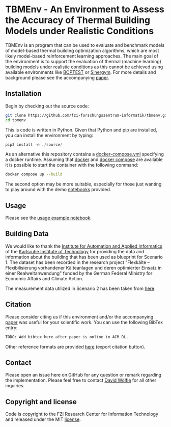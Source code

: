 # TBMEnv - An Environment to Assess the Accuracy of Thermal Building Models under Realistic Conditions

TBMEnv is an program that can be used to evaluate and benchmark models of model-based thermal building optimization algorithms, which are most likely model-based reinforcement learning approaches. The main goal of the environment is to support the evaluation of thermal (machine learning) building models under realistic conditions as this cannot be achieved using available environments like [BOPTEST](https://github.com/ibpsa/project1-boptest) or [Sinergym](https://github.com/ugr-sail/sinergym). For more details and background please see the accompanying [paper](./paper.pdf).



## Installation

Begin by checking out the source code:

```bash
git clone https://github.com/fzi-forschungszentrum-informatik/tbmenv.git
cd tbmenv
```

This is code is written in Python. Given that Python and pip are installed, you can install the environment by typing:

```python
pip3 install -e ./source/
```

As an alternative this repository contains a [docker-compose.yml](docker-compose.yml) specifying a docker runtime. Assuming that [docker](https://docs.docker.com/get-started/) and [docker compose](https://docs.docker.com/compose/gettingstarted/) are available it is possible to start the container with the following command:

```bash 
docker compose up --build
```

The second option may be more suitable, especially for those just wanting to play around with the demo [notebooks](./notebooks/) provided.



## Usage

Please see the [usage example notebook](./notebooks/usage_example.ipynb).



## Building Data

We would like to thank the [Institute for Automation and Applied Informatics](https://www.iai.kit.edu/english/index.php) of the [Karlsruhe Institute of Technology](https://www.kit.edu/english/index.php) for providing the data and information about the building that has been used as blueprint for Scenario 1. The dataset has been recorded in the research project "Flexkälte – Flexibilisierung vorhandener Kälteanlagen und deren optimierter Einsatz in einer Realweltanwendung" funded by the German Federal
Ministry for Economic Affairs and Climate Action.

The measurement data utilized in Scenario 2 has been taken from [here](https://github.com/fzi-forschungszentrum-informatik/tropical_precooling_environment).



## Citation

Please consider citing us if this environment and/or the accompanying [paper](https://dl.acm.org/doi/10.1145/3408308.3427614) was useful for your scientific work. You can use the following BibTex entry:

```latex
TODO: Add bibtex here after paper is online in ACM DL.
```

Other reference formats are provided [here](https://dl.acm.org/doi/10.1145/3408308.3427614) (export citation button).



## Contact

Please open an issue here on GitHub for any question or remark regarding the implementation. Please feel free to contact [David Wölfle](https://www.fzi.de/team/david-woelfle/) for all other inquiries.



## Copyright and license

Code is copyright to the FZI Research Center for Information Technology and released under the MIT [license](./LICENSE).
